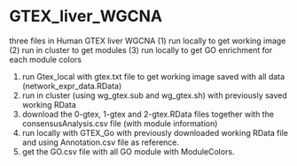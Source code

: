 # GTEX_liver_WGCNA


three files in Human GTEX liver WGCNA
(1)  run locally to get working image
(2)  run in cluster to get modules
(3)  run locally to get GO enrichment for each module colors  



1. run Gtex_local with gtex.txt file to get working image saved with all data (network_expr_data.RData)
2. run in cluster (using wg_gtex.sub and wg_gtex.sh)  with previously saved working RData
3. download the 0-gtex, 1-gtex and 2-gtex.RData files together with the consensusAnalysis.csv file (with module information)
4. run locally with GTEX_Go with previously downloaded working RData file and using Annotation.csv file as reference.
5. get the GO.csv file with all GO module with ModuleColors.
